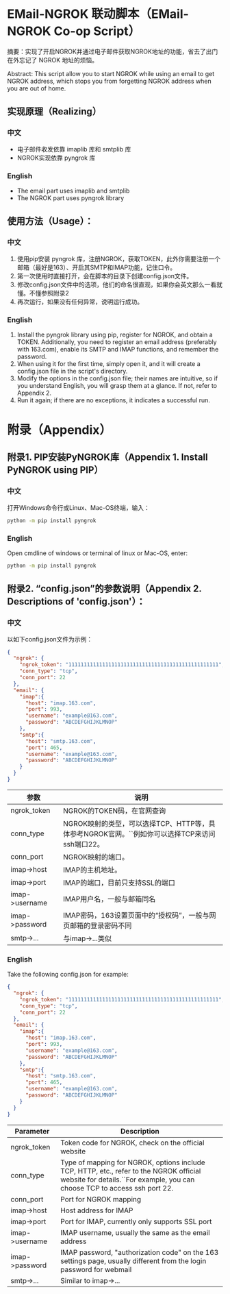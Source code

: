 # EMail-NGROK 联动脚本（EMail-NGROK Co-op Script）

摘要：实现了开启NGROK并通过电子邮件获取NGROK地址的功能，省去了出门在外忘记了 NGROK 地址的烦恼。

Abstract: This script allow you to start NGROK while using an email to get NGROK address, which stops you from forgetting NGROK address when you are out of home.

## 实现原理（Realizing）

### 中文

* 电子邮件收发依靠 imaplib 库和 smtplib 库
* NGROK实现依靠 pyngrok 库

### English

* The email part uses imaplib and smtplib
* The NGROK part uses pyngrok library

## 使用方法（Usage）：

### 中文

1. 使用pip安装 pyngrok 库，注册NGROK，获取TOKEN，此外你需要注册一个邮箱（最好是163）、开启其SMTP和IMAP功能，记住口令。
2. 第一次使用时直接打开，会在脚本的目录下创建config.json文件。
3. 修改config.json文件中的选项，他们的命名很直观，如果你会英文那么一看就懂。不懂参照附录2
4. 再次运行，如果没有任何异常，说明运行成功。

### English

1. Install the pyngrok library using pip, register for NGROK, and obtain a TOKEN. Additionally, you need to register an email address (preferably with 163.com), enable its SMTP and IMAP functions, and remember the password.
2. When using it for the first time, simply open it, and it will create a config.json file in the script's directory.
3. Modify the options in the config.json file; their names are intuitive, so if you understand English, you will grasp them at a glance. If not, refer to Appendix 2.
4. Run it again; if there are no exceptions, it indicates a successful run.

# 附录（Appendix）

## 附录1. PIP安装PyNGROK库（Appendix 1. Install PyNGROK using PIP）

### 中文

打开Windows命令行或Linux、Mac-OS终端，输入：

```bash
python -m pip install pyngrok
```

### English

Open cmdline of windows or terminal of linux or Mac-OS, enter:

```bash
python -m pip install pyngrok
```

## 附录2. “config.json”的参数说明（Appendix 2. Descriptions of 'config.json'）：

### 中文

以如下config.json文件为示例：

```json
{
  "ngrok": {
    "ngrok_token": "1111111111111111111111111111111111111111111111111",
    "conn_type": "tcp",
    "conn_port": 22
  },
  "email": {
    "imap":{
      "host": "imap.163.com",
      "port": 993,
      "username": "example@163.com",
      "password": "ABCDEFGHIJKLMNOP"
    },
    "smtp":{
      "host": "smtp.163.com",
      "port": 465,
      "username": "example@163.com",
      "password": "ABCDEFGHIJKLMNOP"
    }
  }
}
```

| 参数           | 说明                                                                                                 |
| -------------- | ---------------------------------------------------------------------------------------------------- |
| ngrok_token    | NGROK的TOKEN码，在官网查询                                                                           |
| conn_type      | NGROK映射的类型，可以选择TCP、HTTP等，具体参考NGROK官网。``例如你可以选择TCP来访问ssh端口22。 |
| conn_port      | NGROK映射的端口。                                                                                    |
| imap->host     | IMAP的主机地址。                                                                                     |
| imap->port     | IMAP的端口，目前只支持SSL的端口                                                                      |
| imap->username | IMAP用户名，一般与邮箱同名                                                                           |
| imap->password | IMAP密码，163设置页面中的“授权码”，一般与网页邮箱的登录密码不同                                    |
| smtp->...      | 与imap->...类似                                                                                      |

### English

Take the following config.json for example:

```json
{
  "ngrok": {
    "ngrok_token": "1111111111111111111111111111111111111111111111111",
    "conn_type": "tcp",
    "conn_port": 22
  },
  "email": {
    "imap":{
      "host": "imap.163.com",
      "port": 993,
      "username": "example@163.com",
      "password": "ABCDEFGHIJKLMNOP"
    },
    "smtp":{
      "host": "smtp.163.com",
      "port": 465,
      "username": "example@163.com",
      "password": "ABCDEFGHIJKLMNOP"
    }
  }
}
```

| Parameter      | Description                                                                                                                                                                 |
| -------------- | --------------------------------------------------------------------------------------------------------------------------------------------------------------------------- |
| ngrok_token    | Token code for NGROK, check on the official website                                                                                                                         |
| conn_type      | Type of mapping for NGROK, options include TCP, HTTP, etc., refer to the NGROK official website for details.``For example, you can choose TCP to access ssh port 22. |
| conn_port      | Port for NGROK mapping                                                                                                                                                      |
| imap->host     | Host address for IMAP                                                                                                                                                       |
| imap->port     | Port for IMAP, currently only supports SSL port                                                                                                                             |
| imap->username | IMAP username, usually the same as the email address                                                                                                                        |
| imap->password | IMAP password, "authorization code" on the 163 settings page, usually different from the login password for webmail                                                         |
| smtp->...      | Similar to imap->...                                                                                                                                                        |

